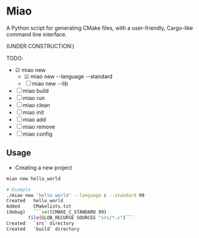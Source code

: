 # Miao

A Python script for generating CMake files, with a user-friendly, Cargo-like command line interface.

(UNDER CONSTRUCTION❕)

TODO:

- ☑ miao new
  - ☑ miao new --language --standard
  - ☐ miao new --lib
- ☐ miao build
- ☐ miao run
- ☐ miao clean
- ☐ miao init
- ☐ miao add
- ☐ miao remove
- ☐ miao config

## Usage

- Creating a new project
```bash
miao new hello_world

# Example
./miao new 'hello world' --language c --standard 99
Created   hello_world
Added     CMakelists.txt
(debug)   ```set(CMAKE_C_STANDARD 99)
        file(GLOB_RECURSE SOURCES "src/*.c")```
Created   `src` directory
Created   `build` directory
```
